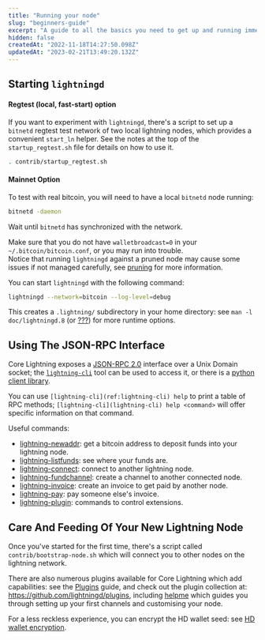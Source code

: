 ```yaml
---
title: "Running your node"
slug: "beginners-guide"
excerpt: "A guide to all the basics you need to get up and running immediately."
hidden: false
createdAt: "2022-11-18T14:27:50.098Z"
updatedAt: "2023-02-21T13:49:20.132Z"
---
```

## Starting `lightningd`

#### Regtest (local, fast-start) option

If you want to experiment with `lightningd`, there's a script to set up a `bitnetd` regtest test network of two local lightning nodes, which provides a convenient `start_ln` helper. See the notes at the top of the `startup_regtest.sh` file for details on how to use it.

```bash
. contrib/startup_regtest.sh
```

#### Mainnet Option

To test with real bitcoin,  you will need to have a local `bitnetd` node running:

```bash
bitnetd -daemon
```

Wait until `bitnetd` has synchronized with the network.

Make sure that you do not have `walletbroadcast=0` in your `~/.bitcoin/bitcoin.conf`, or you may run into trouble.  
Notice that running `lightningd` against a pruned node may cause some issues if not managed carefully, see [pruning](doc:bitcoin-core##using-a-pruned-bitcoin-core-node) for more information.

You can start `lightningd` with the following command:

```bash
lightningd --network=bitcoin --log-level=debug
```

This creates a `.lightning/` subdirectory in your home directory: see `man -l doc/lightningd.8` (or [???](???)) for more runtime options.

## Using The JSON-RPC Interface

Core Lightning exposes a [JSON-RPC 2.0](https://www.jsonrpc.org/specification) interface over a Unix Domain socket; the [`lightning-cli`](ref:lightning-cli) tool can be used to access it, or there is a [python client library](???).

You can use `[lightning-cli](ref:lightning-cli) help` to print a table of RPC methods; `[lightning-cli](lightning-cli) help <command>` will offer specific information on that command.

Useful commands:

- [lightning-newaddr](ref:lightning-newaddr): get a bitcoin address to deposit funds into your lightning node.
- [lightning-listfunds](ref:lightning-listfunds): see where your funds are.
- [lightning-connect](ref:lightning-connect): connect to another lightning node.
- [lightning-fundchannel](ref:lightning-fundchannel): create a channel to another connected node.
- [lightning-invoice](ref:lightning-invoice): create an invoice to get paid by another node.
- [lightning-pay](ref:lightning-pay): pay someone else's invoice.
- [lightning-plugin](ref:lightning-plugin): commands to control extensions.

## Care And Feeding Of Your New Lightning Node

Once you've started for the first time, there's a script called `contrib/bootstrap-node.sh` which will connect you to other nodes on the lightning network.

There are also numerous plugins available for Core Lightning which add capabilities: see the [Plugins](doc:plugins) guide, and check out the plugin collection at: <https://github.com/lightningd/plugins>, including [helpme](https://github.com/lightningd/plugins/tree/master/helpme) which guides you through setting up your first channels and customising your node.

For a less reckless experience, you can encrypt the HD wallet seed: see [HD wallet encryption](doc:backup-and-recovery#hsm-secret-backup).
